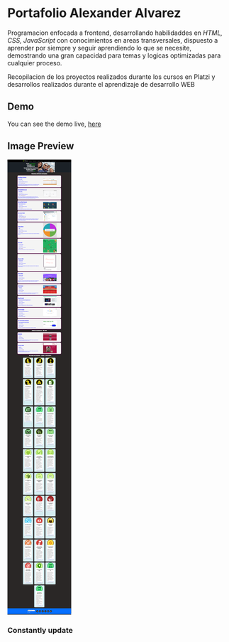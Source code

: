 # Portafolio Alexander Alvarez

Programacion enfocada a frontend, desarrollando habilidaddes en *HTML, CSS, JavaScript* con conocimientos en areas transversales, dispuesto a aprender por siempre y seguir aprendiendo lo que se necesite, demostrando una gran capacidad para temas y logicas optimizadas para cualquier proceso.


Recopilacion de los proyectos realizados durante los cursos en Platzi y desarrollos realizados durante el aprendizaje de desarrollo WEB

## Demo

You can see the demo live, [here](https://darkmefisto9.github.io/)

## Image Preview

![Image Preview](preview.png)

### Constantly update